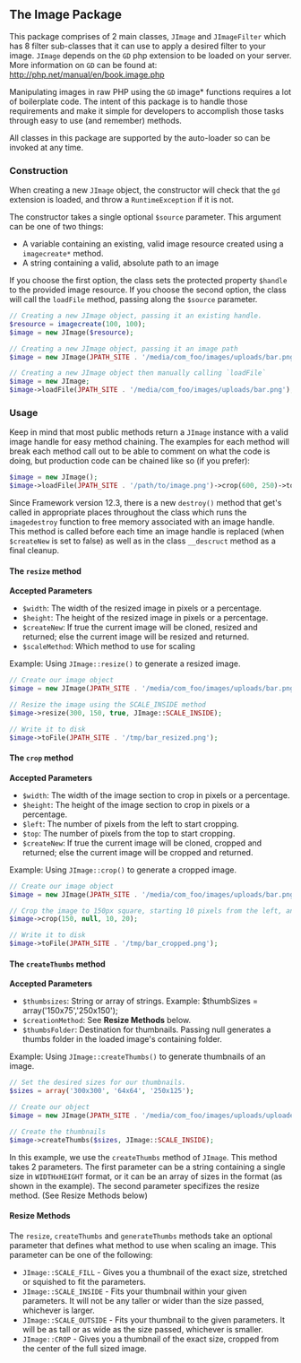 ## The Image Package

This package comprises of 2 main classes, `JImage` and `JImageFilter` which has 8 filter sub-classes that it can use to apply a desired filter to your image. `JImage` depends on the `GD` php extension to be loaded on your server. More information on `GD` can be found at: http://php.net/manual/en/book.image.php

Manipulating images in raw PHP using the `GD` image* functions requires a lot of boilerplate code. The intent of this package is to handle those requirements and make it simple for developers to accomplish those tasks through easy to use (and remember) methods.

All classes in this package are supported by the auto-loader so can be invoked at any time.

### Construction

When creating a new `JImage` object, the constructor will check that the `gd` extension is loaded, and throw a `RuntimeException` if it is not.

The constructor takes a single optional `$source` parameter. This argument can be one of two things:

- A variable containing an existing, valid image resource created using a `imagecreate*` method.
- A string containing a valid, absolute path to an image

If you choose the first option, the class sets the protected property `$handle` to the provided image resource.
If you choose the second option, the class will call the `loadFile` method, passing along the `$source` parameter.

```php
// Creating a new JImage object, passing it an existing handle.
$resource = imagecreate(100, 100);
$image = new JImage($resource);

// Creating a new JImage object, passing it an image path
$image = new JImage(JPATH_SITE . '/media/com_foo/images/uploads/bar.png');

// Creating a new JImage object then manually calling `loadFile`
$image = new JImage;
$image->loadFile(JPATH_SITE . '/media/com_foo/images/uploads/bar.png');
```

### Usage

Keep in mind that most public methods return a `JImage` instance with a valid image handle for easy method chaining. The examples for each method will break each method call out to be able to comment on what the code is doing, but production code can be chained like so (if you prefer):

```php
$image = new JImage();
$image->loadFile(JPATH_SITE . '/path/to/image.png')->crop(600, 250)->toFile(JPATH_SITE . '/tmp/image.png');
```

Since Framework version 12.3, there is a new `destroy()` method that get's called in appropriate places throughout the class which runs the `imagedestroy` function to free memory associated with an image handle. This method is called before each time an image handle is replaced (when `$createNew` is set to false) as well as in the class `__descruct` method as a final cleanup.


#### The `resize` method
__Accepted Parameters__

- `$width`: The width of the resized image in pixels or a percentage.
- `$height`: The height of the resized image in pixels or a percentage.
- `$createNew`: If true the current image will be cloned, resized and returned; else the current image will be resized and returned.
- `$scaleMethod`: Which method to use for scaling

Example: Using `JImage::resize()` to generate a resized image.

```php
// Create our image object
$image = new JImage(JPATH_SITE . '/media/com_foo/images/uploads/bar.png');

// Resize the image using the SCALE_INSIDE method
$image->resize(300, 150, true, JImage::SCALE_INSIDE);

// Write it to disk
$image->toFile(JPATH_SITE . '/tmp/bar_resized.png');

```


#### The `crop` method
__Accepted Parameters__

- `$width`: The width of the image section to crop in pixels or a percentage.
- `$height`: The height of the image section to crop in pixels or a percentage.
- `$left`: The number of pixels from the left to start cropping.
- `$top`: The number of pixels from the top to start cropping.
- `$createNew`: If true the current image will be cloned, cropped and returned; else the current image will be cropped and returned.

Example: Using `JImage::crop()` to generate a cropped image.

```php
// Create our image object
$image = new JImage(JPATH_SITE . '/media/com_foo/images/uploads/bar.png');

// Crop the image to 150px square, starting 10 pixels from the left, and 20 pixels from the top
$image->crop(150, null, 10, 20);

// Write it to disk
$image->toFile(JPATH_SITE . '/tmp/bar_cropped.png');
```


#### The `createThumbs` method
__Accepted Parameters__

- `$thumbsizes`: String or array of strings. Example: $thumbSizes = array('150x75','250x150');
- `$creationMethod`: See __Resize Methods__ below. 
- `$thumbsFolder`: Destination for thumbnails. Passing null generates a thumbs folder in the loaded image's containing folder.

Example: Using `JImage::createThumbs()` to generate thumbnails of an image.

```php
// Set the desired sizes for our thumbnails.
$sizes = array('300x300', '64x64', '250x125');

// Create our object
$image = new JImage(JPATH_SITE . '/media/com_foo/images/uploads/uploadedImage.jpg');

// Create the thumbnails
$image->createThumbs($sizes, JImage::SCALE_INSIDE);
```

In this example, we use the `createThumbs` method of `JImage`. This method takes 2 parameters. The first parameter can be a string containing a single size in `WIDTHxHEIGHT` format, or it can be an array of sizes in the format (as shown in the example). The second parameter specifizes the resize method. (See Resize Methods below)


#### Resize Methods

The `resize`, `createThumbs` and `generateThumbs` methods take an optional parameter that defines what method to use when scaling an image.
This parameter can be one of the following:

- `JImage::SCALE_FILL` - Gives you a thumbnail of the exact size, stretched or squished to fit the parameters.
- `JImage::SCALE_INSIDE` - Fits your thumbnail within your given parameters. It will not be any taller or wider than the size passed, whichever is larger.
- `JImage::SCALE_OUTSIDE` - Fits your thumbnail to the given parameters. It will be as tall or as wide as the size passed, whichever is smaller.
- `JImage::CROP` - Gives you a thumbnail of the exact size, cropped from the center of the full sized image.
